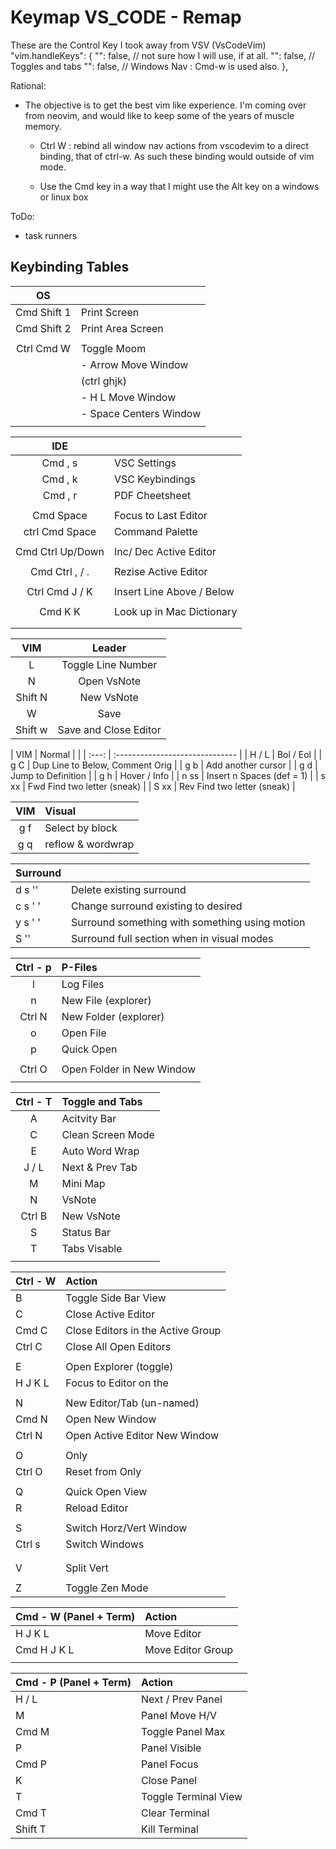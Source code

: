 

# Keymap VS\_CODE - Remap

These are the Control Key I took away from VSV (VsCodeVim)
  "vim.handleKeys": {
	    "<C-a>": false,  // not sure how I will use, if at all.
	    "<C-t>": false,  // Toggles and tabs 
	    "<C-w>": false,  // Windows Nav : Cmd-w is used also.
  },

Rational:
- The objective is to get the best vim like experience.  I'm coming over from
  neovim, and would like to keep some of the years of muscle memory.

  - Ctrl W : rebind all window nav actions from vscodevim to a direct binding,
	that of ctrl-w.  As such these binding would outside of vim mode.

  - Use the Cmd key in a way that I might use the Alt key on a windows or linux box


ToDo:
- task runners



## Keybinding Tables

|     OS      |                        |
| :---------: | :--------------------- |
| Cmd Shift 1 | Print Screen           |
| Cmd Shift 2 | Print Area Screen      |
|             |                        |
| Ctrl Cmd W  | Toggle Moom            |
|             | - Arrow Move Window    |
|             | (ctrl ghjk)            |
|             | - H L Move Window      |
|             | - Space Centers Window |
|             |                        |




|       IDE        |                           |
| :--------------: | :------------------------ |
|     Cmd , s      | VSC Settings              |
|     Cmd , k      | VSC Keybindings           |
|     Cmd , r      | PDF Cheetsheet            |
|                  |                           |
|    Cmd Space     | Focus to Last Editor      |
|  ctrl Cmd Space  | Command Palette           |
|                  |                           |
| Cmd Ctrl Up/Down | Inc/ Dec Active Editor    |
|                  |                           |
|  Cmd Ctrl , / .  | Rezise Active Editor      |
|                  |                           |
|  Ctrl Cmd J / K  | Insert Line Above / Below |
|                  |                           |
|     Cmd K K      | Look up in Mac Dictionary |
|                  |                           |
|                  |                           |



|   VIM   |        Leader         | 
| :-----: | :-------------------: | 
|    L    |  Toggle Line Number   |
|    N    |      Open VsNote      |
| Shift N |      New VsNote       |
|    W    |         Save          |
| Shift w | Save and Close Editor |



|  VIM  | Normal                          |  |
| :---: | :------------------------------ |
| H / L | Bol / Eol                       |
|  g C  | Dup Line to Below, Comment Orig |
|  g b  | Add another cursor              |
|  g d  | Jump to Definition              |
|  g h  | Hover / Info                    |
| n ss  | Insert n Spaces (def = 1)       |
| s xx  | Fwd Find two letter (sneak)     |
| S xx  | Rev Find two letter (sneak)     |


|  VIM  | Visual            |
| :---: | :---------------- |
|  g f  | Select by block   |
|  g q  | reflow & wordwrap |


| Surround                              |                                                |
| :------------------------------------ | :--------------------------------------------- |
| d s '<existing char>'                 | Delete existing surround                       |
| c s  '<existing char> <desired char>' | Change surround existing to desired            |
| y s  '<motion> <desired char>'        | Surround something with something using motion |
| S  '<desired char>'                   | Surround full section when in visual modes     |


| Ctrl - p | P-Files                   |
| :------: | :------------------------ |
|    l     | Log Files                 |
|    n     | New File (explorer)       |
|  Ctrl N  | New Folder (explorer)     |
|    o     | Open File                 |
|    p     | Quick Open                |
|          |                           |
|  Ctrl O  | Open Folder in New Window |
|          |                           |




| Ctrl - T | Toggle and Tabs   |
| :------: | :---------------- |
|    A     | Acitvity Bar      |
|    C     | Clean Screen Mode |
|    E     | Auto Word Wrap    |
|  J / L   | Next & Prev Tab   |
|    M     | Mini Map          |
|    N     | VsNote            |
|  Ctrl B  | New VsNote        |
|    S     | Status Bar        |
|    T     | Tabs Visable      |
|          |                   |


| Ctrl - W | Action                            |
| :------- | :-------------------------------- |
| B        | Toggle Side Bar View              |
| C        | Close Active Editor               |
| Cmd C    | Close Editors in the Active Group |
| Ctrl C   | Close All Open Editors            |
|          |                                   |
| E        | Open Explorer (toggle)            |
| H J K L  | Focus to Editor on the            |
|          |                                   |
| N        | New Editor/Tab (un-named)         |
| Cmd N    | Open New Window                   |
| Ctrl N   | Open Active Editor New Window     |
|          |                                   |
| O        | Only                              |
| Ctrl O   | Reset from Only                   |
|          |                                   |
| Q        | Quick Open View                   |
| R        | Reload Editor                     |
|          |                                   |
| S        | Switch Horz/Vert Window           |
| Ctrl s   | Switch Windows                    |
|          |                                   |
|          |                                   |
| V        | Split Vert                        |
|          |                                   |
| Z        | Toggle Zen Mode                   |


| Cmd - W (Panel + Term) | Action            |
| :--------------------- | :---------------- |
| H J K L                | Move Editor       |
| Cmd H J K L            | Move Editor Group |
|                        |

	
| Cmd - P (Panel + Term) | Action               |
| :--------------------- | :------------------- |
| H / L                  | Next / Prev Panel    |
| M                      | Panel Move H/V       |
| Cmd M                  | Toggle Panel Max     |
| P                      | Panel Visible        |
| Cmd P                  | Panel Focus          |
| K                      | Close Panel          |
| T                      | Toggle Terminal View |
| Cmd T                  | Clear Terminal       |
| Shift T                | Kill Terminal        |


